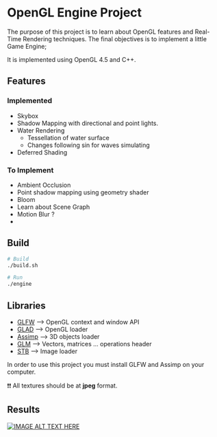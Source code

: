 # OpenGL Engine Project

The purpose of this project is to learn about OpenGL features and Real-Time Rendering techniques.
The final objectives is to implement a little Game Engine;

It is implemented using OpenGL 4.5 and C++.

## Features

### Implemented
- Skybox
- Shadow Mapping with directional and point lights.
- Water Rendering
    - Tessellation of water surface
    - Changes following sin for waves simulating
- Deferred Shading

### To Implement
- Ambient Occlusion
- Point shadow mapping using geometry shader
- Bloom
- Learn about Scene Graph
- Motion Blur ?
-

## Build
```sh
# Build
./build.sh
```
```sh
# Run
./engine
```

## Libraries
- [GLFW](https://www.glfw.org/) --> OpenGL context and window API
- [GLAD](https://github.com/Dav1dde/glad) --> OpenGL loader
- [Assimp](https://www.assimp.org/) --> 3D objects loader
- [GLM](https://glm.g-truc.net/0.9.2/api/index.html) --> Vectors, matrices ... operations header
- [STB](https://github.com/nothings/stb) --> Image loader

In order to use this project you must install GLFW and Assimp on your computer.

:exclamation::exclamation: All textures should be at **jpeg** format.

## Results

[![IMAGE ALT TEXT HERE](textures/github.gif)](https://www.youtube.com/watch?v=JS43Ozl9Hzw)
